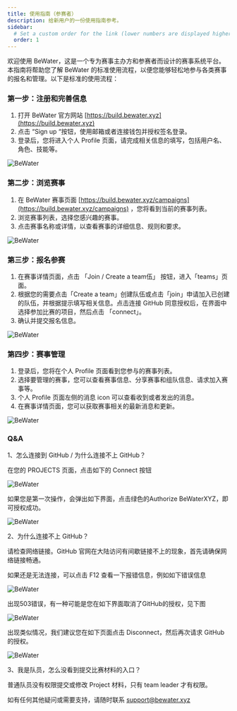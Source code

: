 ```yaml
---
title: 使用指南（参赛者）
description: 给新用户的一份使用指南参考。
sidebar:
  # Set a custom order for the link (lower numbers are displayed higher up)
  order: 1
---
```



欢迎使用 BeWater，这是一个专为赛事主办方和参赛者而设计的赛事系统平台。本指南将帮助您了解 BeWater 的标准使用流程，以便您能够轻松地参与各类赛事的报名和管理。以下是标准的使用流程：

### 第一步：注册和完善信息

1. 打开 BeWater 官方网站 [https://build.bewater.xyz](https://build.bewater.xyz)
2. 点击 “Sign up “按钮，使用邮箱或者连接钱包并授权签名登录。
3. 登录后，您将进入个人 Profile 页面，请完成相关信息的填写，包括用户名、角色、技能等。

![BeWater](/src/assets/01-userguides/registration.png)

### 第二步：浏览赛事

1. 在 BeWater 赛事页面 [https://build.bewater.xyz/campaigns](https://build.bewater.xyz/campaigns) ，您将看到当前的赛事列表。
2. 浏览赛事列表，选择您感兴趣的赛事。
3. 点击赛事名称或详情，以查看赛事的详细信息、规则和要求。

![BeWater](/src/assets/01-userguides/browsing-events.png)

### 第三步：报名参赛

1. 在赛事详情页面，点击 「Join / Create a team伍」 按钮，进入「teams」页面。
2. 根据您的需要点击「Create a team」创建队伍或点击「join」申请加入已创建的队伍，并根据提示填写相关信息。点击连接 GitHub 同意授权后，在界面中选择参加比赛的项目，然后点击 「connect」。
3. 确认并提交报名信息。

![BeWater](/src/assets/01-userguides/participation.png)

### 第四步：赛事管理

1. 登录后，您将在个人 Profile 页面看到您参与的赛事列表。
2. 选择要管理的赛事，您可以查看赛事信息、分享赛事和组队信息、请求加入赛事等。
3. 个人 Profile 页面左侧的消息 icon 可以查看收到或者发出的消息。
4. 在赛事详情页面，您可以获取赛事相关的最新消息和更新。

![BeWater](/src/assets/01-userguides/management.png)

### Q&A

1、怎么连接到 GitHub / 为什么连接不上 GitHub？

在您的 PROJECTS 页面，点击如下的 Connect 按钮

![BeWater](/src/assets/01-userguides/github-connect.png)

如果您是第一次操作，会弹出如下界面，点击绿色的Authorize BeWaterXYZ，即可授权成功。

![BeWater](/src/assets/01-userguides/github-auth.png)

2、为什么连接不上 GitHub？

请检查网络链接。GitHub 官网在大陆访问有间歇链接不上的现象，首先请确保网络链接畅通。

如果还是无法连接，可以点击 F12 查看一下报错信息，例如如下错误信息

![BeWater](/src/assets/01-userguides/github-err.png)

出现503错误，有一种可能是您在如下界面取消了GitHub的授权，见下图

![BeWater](/src/assets/01-userguides/github-auth-cancel.png)

出现类似情况，我们建议您在如下页面点击 Disconnect，然后再次请求 GitHub 的授权。

![BeWater](/src/assets/01-userguides/github-reauth.png)

3、我是队员，怎么没看到提交比赛材料的入口？

普通队员没有权限提交或修改 Project 材料，只有 team leader 才有权限。


如有任何其他疑问或需要支持，请随时联系 <support@bewater.xyz>
